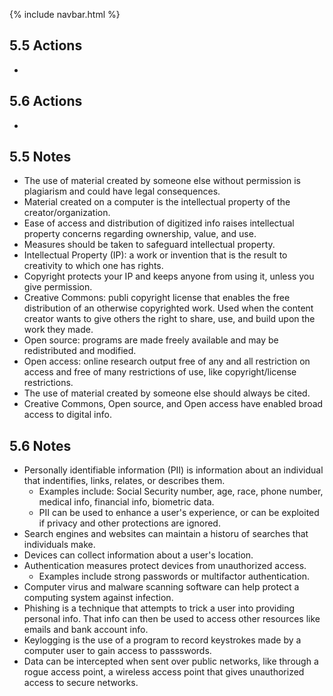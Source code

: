 {% include navbar.html %}

## 5.5 Actions

-  

## 5.6 Actions

- 

## 5.5 Notes

- The use of material created by someone else without permission is plagiarism and could have legal consequences.
- Material created on a computer is the intellectual property of the creator/organization.
- Ease of access and distribution of digitized info raises intellectual property concerns regarding ownership, value, and use.
- Measures should be taken to safeguard intellectual property.
- Intellectual Property (IP): a work or invention that is the result to creativity to which one has rights.
- Copyright protects your IP and keeps anyone from using it, unless you give permission.
- Creative Commons: publi copyright license that enables the free distribution of an otherwise copyrighted work. Used when the content creator wants to give others the right to share, use, and build upon the work they made.
- Open source: programs are made freely available and may be redistributed and modified.
- Open access: online research output free of any and all restriction on access and free of many restrictions of use, like copyright/license restrictions.
- The use of material created by someone else should always be cited.
- Creative Commons, Open source, and Open access have enabled broad access to digital info.

## 5.6 Notes

- Personally identifiable information (PII) is information about an individual that indentifies, links, relates, or describes them.
   - Examples include: Social Security number, age, race, phone number, medical info, financial info, biometric data.
   - PII can be used to enhance a user's experience, or can be exploited if privacy and other protections are ignored.
- Search engines and websites can maintain a historu of searches that individuals make.
- Devices can collect information about a user's location.
- Authentication measures protect devices from unauthorized access. 
   - Examples include strong passwords or multifactor authentication.
- Computer virus and malware scanning software can help protect a computing system against infection.
- Phishing is a technique that attempts to trick a user into providing personal info. That info can then be used to access other resources like emails and bank account info.
- Keylogging is the use of a program to record keystrokes made by a computer user to gain access to passswords.
- Data can be intercepted when sent over public networks, like through a rogue access point, a wireless access point that gives unauthorized access to secure networks.




